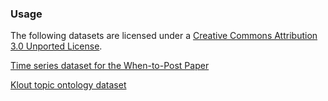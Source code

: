### Usage ###
The following datasets are licensed under a [Creative Commons Attribution 3.0 Unported License](http://creativecommons.org/licenses/by/3.0/).

[Time series dataset for the When-to-Post Paper](when_to_post/README.md)

[Klout topic ontology dataset](klout_topic_ontology/README.md)